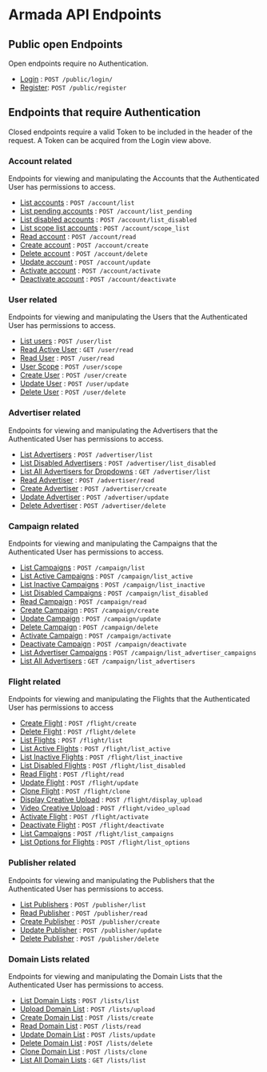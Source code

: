 # Armada API Endpoints

## Public open Endpoints

Open endpoints require no Authentication.

* [Login](public/login.md) : `POST /public/login/`
* [Register](public/register.md): `POST /public/register`

## Endpoints that require Authentication

Closed endpoints require a valid Token to be included in the header of the
request. A Token can be acquired from the Login view above.

### Account related

Endpoints for viewing and manipulating the Accounts that the Authenticated User
has permissions to access.

* [List accounts](account/list.md) : `POST /account/list`
* [List pending accounts](account/listPending.md) : `POST /account/list_pending`
* [List disabled accounts](account/listDisabled.md) : `POST /account/list_disabled`
* [List scope list accounts](account/scopeList.md) : `POST /account/scope_list`
* [Read account](account/read.md) : `POST /account/read`
* [Create account](account/create.md) : `POST /account/create`
* [Delete account](account/delete.md) : `POST /account/delete`
* [Update account](account/update.md) : `POST /account/update`
* [Activate account](account/activate.md) : `POST /account/activate`
* [Deactivate account](account/deactivate.md) : `POST /account/deactivate`

### User related

Endpoints for viewing and manipulating the Users that the Authenticated User has permissions to access.

* [List users](user/list.md) : `POST /user/list`
* [Read Active User](user/read.active.md) : `GET /user/read`
* [Read User](user/read.md) : `POST /user/read`
* [User Scope](user/scope.md) : `POST /user/scope`
* [Create User](user/create.md) : `POST /user/create`
* [Update User](user/update.md) : `POST /user/update`
* [Delete User](user/delete.md) : `POST /user/delete`

### Advertiser related

Endpoints for viewing and manipulating the Advertisers that the Authenticated User has permissions to access.

* [List Advertisers](advertiser/list.md) : `POST /advertiser/list`
* [List Disabled Advertisers](advertiser/listDisabled.md) : `POST /advertiser/list_disabled`
* [List All Advertisers for Dropdowns](advertiser/listAll.md) : `GET /advertiser/list`
* [Read Advertiser](advertiser/read.md) : `POST /advertiser/read`
* [Create Advertiser](advertiser/create.md) : `POST /advertiser/create`
* [Update Advertiser](advertiser/update.md) : `POST /advertiser/update`
* [Delete Advertiser](advertiser/delete.md) : `POST /advertiser/delete`

### Campaign related

Endpoints for viewing and manipulating the Campaigns that the Authenticated User has permissions to access.

* [List Campaigns](campaign/list.md) : `POST /campaign/list`
* [List Active Campaigns](campaign/listActive.md) : `POST /campaign/list_active`
* [List Inactive Campaigns](campaign/listInactive.md) : `POST /campaign/list_inactive`
* [List Disabled Campaigns](campaign/listDisabled.md) : `POST /campaign/list_disabled`
* [Read Campaign](campaign/read.md) : `POST /campaign/read`
* [Create Campaign](campaign/create.md) : `POST /campaign/create`
* [Update Campaign](campaign/update.md) : `POST /campaign/update`
* [Delete Campaign](campaign/delete.md) : `POST /campaign/delete`
* [Activate Campaign](campaign/activate.md) : `POST /campaign/activate`
* [Deactivate Campaign](campaign/deactivate.md) : `POST /campaign/deactivate`
* [List Advertiser Campaigns](campaign/listAdvertiserCampaigns.md) : `POST /campaign/list_advertiser_campaigns`
* [List All Advertisers](campaign/listAdvertisers.md) : `GET /campaign/list_advertisers`

### Flight related

Endpoints for viewing and manipulating the Flights that the Authenticated User has permissions to access

* [Create Flight](flight/create.md) : `POST /flight/create`
* [Delete Flight](flight/delete.md) : `POST /flight/delete`
* [List Flights](flight/list.md) : `POST /flight/list`
* [List Active Flights](flight/listActive.md) : `POST /flight/list_active`
* [List Inactive Flights](flight/listInactive.md) : `POST /flight/list_inactive`
* [List Disabled Flights](flight/listDisabled.md) : `POST /flight/list_disabled`
* [Read Flight](flight/read.md) : `POST /flight/read`
* [Update Flight](flight/update.md) : `POST /flight/update`
* [Clone Flight](flight/clone.md) : `POST /flight/clone`
* [Display Creative Upload](flight/displayUpload.md) : `POST /flight/display_upload`
* [Video Creative Upload](flight/videoUpload.md) : `POST /flight/video_upload`
* [Activate Flight](flight/activate.md) : `POST /flight/activate`
* [Deactivate Flight](flight/deactivate.md) : `POST /flight/deactivate`
* [List Campaigns](flight/listCampaigns.md) : `POST /flight/list_campaigns`
* [List Options for Flights](flight/listOptions.md) : `POST /flight/list_options`

### Publisher related

Endpoints for viewing and manipulating the Publishers that the Authenticated User has permissions to access.

* [List Publishers](publisher/list.md) : `POST /publisher/list`
* [Read Publisher](publisher/read.md) : `POST /publisher/read`
* [Create Publisher](publisher/create.md) : `POST /publisher/create`
* [Update Publisher](publisher/update.md) : `POST /publisher/update`
* [Delete Publisher](publisher/delete.md) : `POST /publisher/delete`

### Domain Lists related

Endpoints for viewing and manipulating the Domain Lists that the Authenticated User has permissions to access.

* [List Domain Lists](domain_list/list.md) : `POST /lists/list`
* [Upload Domain List](domain_list/upload.md) : `POST /lists/upload`
* [Create Domain List](domain_list/create.md) : `POST /lists/create`
* [Read Domain List](domain_list/read.md) : `POST /lists/read`
* [Update Domain List](domain_list/update.md) : `POST /lists/update`
* [Delete Domain List](domain_list/delete.md) : `POST /lists/delete`
* [Clone Domain List](domain_list/clone.md) : `POST /lists/clone`
* [List All Domain Lists](domain_list/listAll.md) : `GET /lists/list`